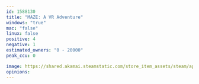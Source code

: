 ```yaml
---
id: 1588130
title: "MAZE: A VR Adventure"
windows: "true"
mac: "false"
linux: false
positive: 4
negative: 1
estimated_owners: "0 - 20000"
peak_ccu: 0

image: https://shared.akamai.steamstatic.com/store_item_assets/steam/apps/1588130/header.jpg?t=1624555060
opinions:
---
```

